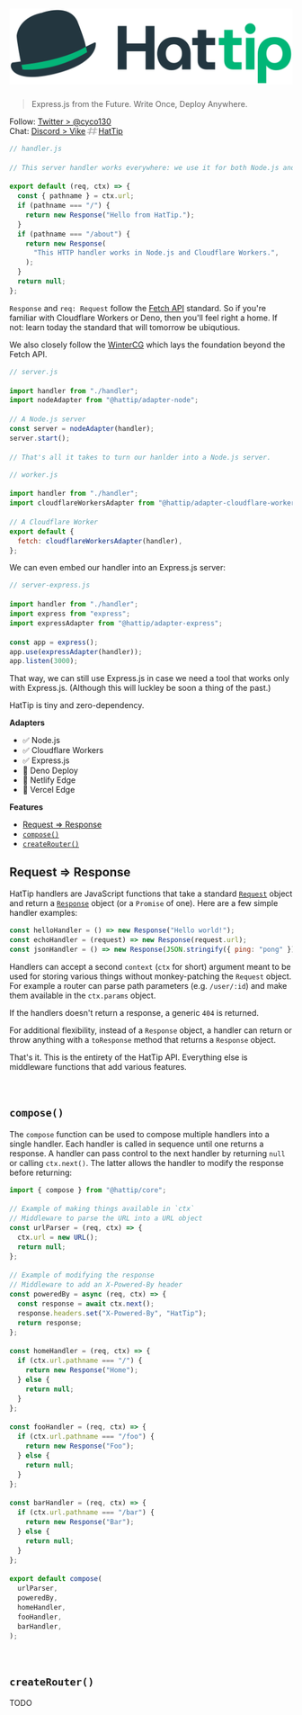 # ![HatTip](graphics/logo.svg)

> Express.js from the Future. Write Once, Deploy Anywhere.

Follow: [Twitter > @cyco130](https://twitter.com/cyco130)
<br/>
Chat: <a href="https://discord.com/invite/H23tjRxFvx">Discord > Vike<img src="/graphics/hash.svg" height="17" width="23" valign="text-bottom" alt="hash"/>HatTip</a>

```js
// handler.js

// This server handler works everywhere: we use it for both Node.js and Cloudflare Workers.

export default (req, ctx) => {
  const { pathname } = ctx.url;
  if (pathname === "/") {
    return new Response("Hello from HatTip.");
  }
  if (pathname === "/about") {
    return new Response(
      "This HTTP handler works in Node.js and Cloudflare Workers.",
    );
  }
  return null;
};
```

`Response` and `req: Request` follow the [Fetch API](https://developer.mozilla.org/en-US/docs/Web/API/Fetch_API) standard. So if you're familiar with Cloudflare Workers or Deno, then you'll feel right a home. If not: learn today the standard that will tomorrow be ubiqutious.

We also closely follow the [WinterCG](https://wintercg.org/) which lays the foundation beyond the Fetch API.

```js
// server.js

import handler from "./handler";
import nodeAdapter from "@hattip/adapter-node";

// A Node.js server
const server = nodeAdapter(handler);
server.start();

// That's all it takes to turn our hanlder into a Node.js server.
```

```js
// worker.js

import handler from "./handler";
import cloudflareWorkersAdapter from "@hattip/adapter-cloudflare-workers";

// A Cloudflare Worker
export default {
  fetch: cloudflareWorkersAdapter(handler),
};
```

We can even embed our handler into an Express.js server:

```js
// server-express.js

import handler from "./handler";
import express from "express";
import expressAdapter from "@hattip/adapter-express";

const app = express();
app.use(expressAdapter(handler));
app.listen(3000);
```

That way, we can still use Express.js in case we need a tool that works only with Express.js. (Although this will luckley be soon a thing of the past.)

HatTip is tiny and zero-dependency.

**Adapters**

- ✅ Node.js
- ✅ Cloudflare Workers
- ✅ Express.js
- 🚧 Deno Deploy
- 🚧 Netlify Edge
- 🚧 Vercel Edge

**Features**

- [Request => Response](#request--response)
- [`compose()`](#compose)
- [`createRouter()`](#createRouter)

## Request => Response

HatTip handlers are JavaScript functions that take a standard [`Request`](https://developer.mozilla.org/en-US/docs/Web/API/Request) object and return a [`Response`](https://developer.mozilla.org/en-US/docs/Web/API/Response) object (or a `Promise` of one). Here are a few simple handler examples:

```js
const helloHandler = () => new Response("Hello world!");
const echoHandler = (request) => new Response(request.url);
const jsonHandler = () => new Response(JSON.stringify({ ping: "pong" }));
```

Handlers can accept a second `context` (`ctx` for short) argument meant to be used for storing various things without monkey-patching the `Request` object. For example a router can parse path parameters (e.g. `/user/:id`) and make them available in the `ctx.params` object.

If the handlers doesn't return a response, a generic `404` is returned.

For additional flexibility, instead of a `Response` object, a handler can return or throw anything with a `toResponse` method that returns a `Response` object.

That's it. This is the entirety of the HatTip API. Everything else is middleware functions that add various features.

<br/>

## `compose()`

The `compose` function can be used to compose multiple handlers into a single handler. Each handler is called in sequence until one returns a response. A handler can pass control to the next handler by returning `null` or calling `ctx.next()`. The latter allows the handler to modify the response before returning:

```js
import { compose } from "@hattip/core";

// Example of making things available in `ctx`
// Middleware to parse the URL into a URL object
const urlParser = (req, ctx) => {
  ctx.url = new URL();
  return null;
};

// Example of modifying the response
// Middleware to add an X-Powered-By header
const poweredBy = async (req, ctx) => {
  const response = await ctx.next();
  response.headers.set("X-Powered-By", "HatTip");
  return response;
};

const homeHandler = (req, ctx) => {
  if (ctx.url.pathname === "/") {
    return new Response("Home");
  } else {
    return null;
  }
};

const fooHandler = (req, ctx) => {
  if (ctx.url.pathname === "/foo") {
    return new Response("Foo");
  } else {
    return null;
  }
};

const barHandler = (req, ctx) => {
  if (ctx.url.pathname === "/bar") {
    return new Response("Bar");
  } else {
    return null;
  }
};

export default compose(
  urlParser,
  poweredBy,
  homeHandler,
  fooHandler,
  barHandler,
);
```

<br/>

## `createRouter()`

TODO
